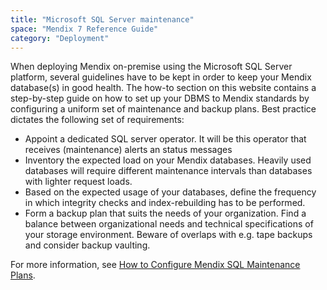 ```yaml
---
title: "Microsoft SQL Server maintenance"
space: "Mendix 7 Reference Guide"
category: "Deployment"
---
```



When deploying Mendix on-premise using the Microsoft SQL Server platform, several guidelines have to be kept in order to keep your Mendix database(s) in good health. The how-to section on this website contains a step-by-step guide on how to set up your DBMS to Mendix standards by configuring a uniform set of maintenance and backup plans. Best practice dictates the following set of requirements:

*   Appoint a dedicated SQL server operator. It will be this operator that receives (maintenance) alerts an status messages
*   Inventory the expected load on your Mendix databases. Heavily used databases will require different maintenance intervals than databases with lighter request loads.
*   Based on the expected usage of your databases, define the frequency in which integrity checks and index-rebuilding has to be performed.
*   Form a backup plan that suits the needs of your organization. Find a balance between organizational needs and technical specifications of your storage environment. Beware of overlaps with e.g. tape backups and consider backup vaulting.

For more information, see [How to Configure Mendix SQL Maintenance Plans](/howto/on-premises-deployment/mendix-sql-maintenance-plans).
